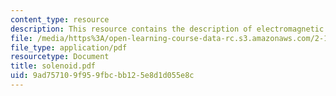 ```yaml
---
content_type: resource
description: This resource contains the description of electromagnetic solenoid.
file: /media/https%3A/open-learning-course-data-rc.s3.amazonaws.com/2-141-modeling-and-simulation-of-dynamic-systems-fall-2006/9ad757109f959fbcbb125e8d1d055e8c_solenoid.pdf
file_type: application/pdf
resourcetype: Document
title: solenoid.pdf
uid: 9ad75710-9f95-9fbc-bb12-5e8d1d055e8c
---
```

